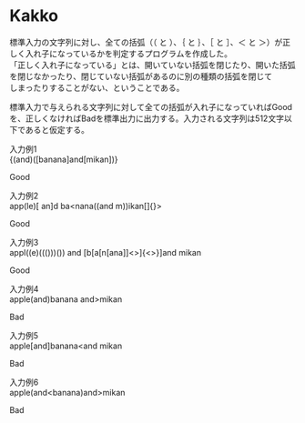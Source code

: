 # Kakko
標準入力の文字列に対し、全ての括弧（（ と ）、｛ と ｝、［ と ］、＜ と ＞）が正しく入れ子になっているかを判定するプログラムを作成した。  
「正しく入れ子になっている」とは、開いていない括弧を閉じたり、開いた括弧を閉じなかったり、閉じていない括弧があるのに別の種類の括弧を閉じて  
しまったりすることがない、ということである。  

標準入力で与えられる文字列に対して全ての括弧が入れ子になっていればGoodを、正しくなければBadを標準出力に出力する。入力される文字列は512文字以下であると仮定する。  
  
入力例1                                                                 　　  
{<apple>(and)([banana]and[mikan])}                       
      
Good    
  
入力例2  
app(le)[ an]d ba<nana((and m))ikan[]{}>                              
  
Good    
  
入力例3  
appl((e)((()))()) and [b[a[n[ana]]<>]{<>}]and mikan                    
  
Good      
  
入力例4  
apple(and)banana and>mikan                                             
  
Bad      
  
入力例5  
apple[and]banana<and mikan                                             
  
Bad    
  
入力例6  
apple(and<banana)and>mikan                                
  
Bad    
